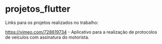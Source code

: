 # projetos_flutter

Links para os projetos realizados no trabalho:

https://vimeo.com/728619734 - Aplicativo para a realização de protocolos de veículos com assinatura do motorista.



